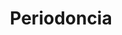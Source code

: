 ---
templateKey: specialties-page
language: es
title: Periodoncia
redirects: /en/specialties/periodontics/
hero:
  display: true
  type: default
  image: /img/hero-periodonthics.jpg
  parallax: false
  title: >
    <span class="bebas" style="font-family:Bebas Neue Bold;color:white;font-weight:lighter">Periodoncia</span>
  indicator: false
  halfSize: true
quote:
  title: ''
  body: >
    Es siempre el resultado de la búsqueda de la excelencia profesional y de un esfuerzo inteligente por el mejoramiento continuo. La capacitación permanente en nuevas tendencias y filosofías terapéuticas, la honestidad, el uso eficiente de los recursos y el trato cordial a las personas generan los mayores niveles de satisfacción en todos nuestros pacientes.
  author: María José Tirado
  footer:
    position: Coordinación Clínica
    clinic: DENTAL VIP, Especialidades Odontológicas s.c.
lightQuote:
  color: '#fff'
  display: true
  img:
    ld: /img/quotes-phillosophy.jpg
    pt: /img/quotes-periodontics-portrait.jpg
  content: EL RESPETO A LA VIDA Y A LA INTEGRIDAD DE LA PERSONA HUMANA, EL FOMENTO Y LA PRESERVACIÓN DE LA SALUD, COMO COMPONENTE DEL DESARROLLO Y BIENESTAR SOCIAL Y SU PROYECCIÓN EFECTIVA A LA COMUNIDAD, CONSTITUYEN EN TODAS LAS CIRCUNSTANCIAS EL DEBER PRIMORDIAL DEL ODONTÓLOGO. "
procedures:
  display: true
  title: ¡Dele a su Salud el Valor que se Merece!
  procedures:
    - title: Instalaciones
      to: /la-clinica/instalaciones/
      img: /img/procedures-facilities.jpg
    - title: Tecnología
      to: /la-clinica/tecnologia/
      img: /img/procedures-technology.jpg
    - title: Profesionales
      to:  /profesionales/
      img: /img/procedures-professionals.png
---